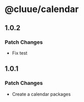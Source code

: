 # @cluue/calendar

## 1.0.2

### Patch Changes

-   Fix test

## 1.0.1

### Patch Changes

-   Create a calendar packages
